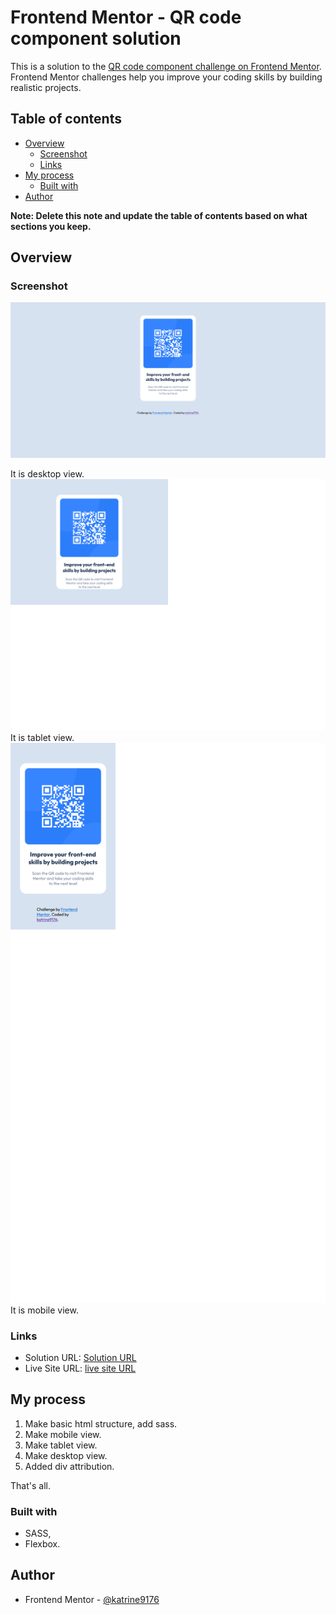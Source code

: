 # Frontend Mentor - QR code component solution

This is a solution to the [QR code component challenge on Frontend Mentor](https://www.frontendmentor.io/challenges/qr-code-component-iux_sIO_H). Frontend Mentor challenges help you improve your coding skills by building realistic projects. 

## Table of contents

- [Overview](#overview)
  - [Screenshot](#screenshot)
  - [Links](#links)
- [My process](#my-process)
  - [Built with](#built-with)
- [Author](#author)

**Note: Delete this note and update the table of contents based on what sections you keep.**

## Overview

### Screenshot

![Desktop version](./screenshots/desktop-version.png)

It is desktop view.
![Tablet version](./screenshots/tablet-version.png)
It is tablet view.
![Mobile version](./screenshots/mobile-version.png)
It is mobile view.


### Links

- Solution URL: [Solution URL](https://github.com/katrine9176/QR-component-Frontendmentor)
- Live Site URL: [live site URL](https://katrine9176.github.io/QR-component-Frontendmentor/)

## My process

1. Make basic html structure, add sass.
2. Make mobile view.
3. Make tablet view.
4. Make desktop view.
5. Added div attribution.

That's all.

### Built with

- SASS,
- Flexbox.


## Author

- Frontend Mentor - [@katrine9176](https://www.frontendmentor.io/profile/katrine9176)

